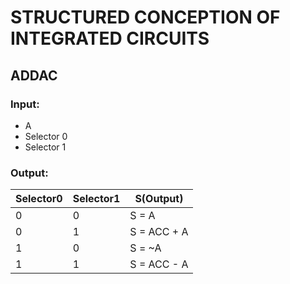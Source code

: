 # STRUCTURED CONCEPTION OF INTEGRATED CIRCUITS

## ADDAC

### Input:

- A
- Selector 0
- Selector 1

### Output:

| Selector0 | Selector1 | S(Output)   |
| --------- | --------- | ----------- |
| 0         | 0         | S = A       |
| 0         | 1         | S = ACC + A |
| 1         | 0         | S = ~A      |
| 1         | 1         | S = ACC - A |
